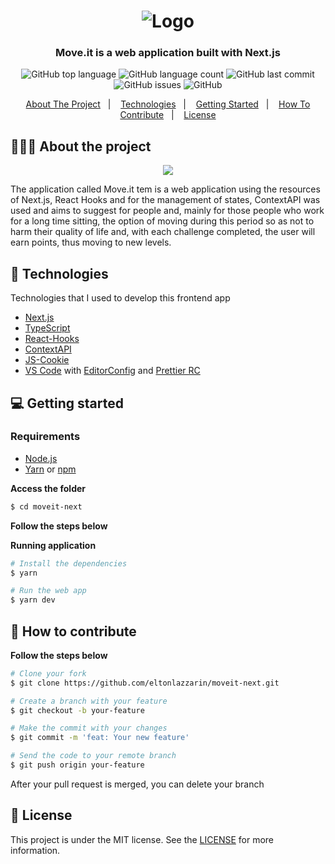 <h1 align="center"> 
	<img alt="Logo" src="https://github.com/eltonlazzarin/moveit-next/blob/main/public/logo-full.svg" />
</h1>

<h3 align="center">
Move.it is a web application built with Next.js
</h3>

<p align="center">
  <img alt="GitHub top language" src="https://img.shields.io/github/languages/top/eltonlazzarin/moveit-next">

  <img alt="GitHub language count" src="https://img.shields.io/github/languages/count/eltonlazzarin/moveit-next">

  <img alt="GitHub last commit" src="https://img.shields.io/github/last-commit/eltonlazzarin/moveit-next">

  <img alt="GitHub issues" src="https://img.shields.io/github/issues/eltonlazzarin/moveit-next">

  <img alt="GitHub" src="https://img.shields.io/github/license/eltonlazzarin/moveit-next">
</p>

<p align="center">
  <a href="#-about-the-project">About The Project</a>&nbsp;&nbsp;&nbsp;|&nbsp;&nbsp;&nbsp;
  <a href="#-technologies">Technologies</a>&nbsp;&nbsp;&nbsp;|&nbsp;&nbsp;&nbsp;
  <a href="#-getting-started">Getting Started</a>&nbsp;&nbsp;&nbsp;|&nbsp;&nbsp;&nbsp;
  <a href="#-how-to-contribute">How To Contribute</a>&nbsp;&nbsp;&nbsp;|&nbsp;&nbsp;&nbsp;
  <a href="#-license">License</a>
</p>

## 👨🏻‍💻 About the project

<p align="center">
  <img src="https://github.com/eltonlazzarin/moveit-next/blob/main/screenshots/moveit-app.gif">
</p>

<p>The application called Move.it tem is a web application using the resources of Next.js, React Hooks and for the management of states, ContextAPI was used and aims to suggest for people and, mainly for those people who work for a long time sitting, the option of moving during this period so as not to harm their quality of life and, with each challenge completed, the user will earn points, thus moving to new levels.</p>

## 🚀 Technologies

Technologies that I used to develop this frontend app

- [Next.js](https://nextjs.org/learn/basics/create-nextjs-app)
- [TypeScript](https://www.typescriptlang.org)
- [React-Hooks](https://reactjs.org/docs/hooks-intro.html)
- [ContextAPI](https://reactjs.org/docs/context.html)
- [JS-Cookie](https://github.com/js-cookie/js-cookie)
- [VS Code](https://code.visualstudio.com) with [EditorConfig](https://marketplace.visualstudio.com/items?itemName=EditorConfig.EditorConfig) and [Prettier RC](https://github.com/prettier/prettier)

## 💻 Getting started

### Requirements

- [Node.js](https://nodejs.org/en/)
- [Yarn](https://classic.yarnpkg.com/) or [npm](https://www.npmjs.com/)

**Access the folder**

```bash
$ cd moveit-next
```

**Follow the steps below**

**Running application**

```bash
# Install the dependencies
$ yarn

# Run the web app
$ yarn dev
```

## 🤔 How to contribute

**Follow the steps below**

```bash
# Clone your fork
$ git clone https://github.com/eltonlazzarin/moveit-next.git

# Create a branch with your feature
$ git checkout -b your-feature

# Make the commit with your changes
$ git commit -m 'feat: Your new feature'

# Send the code to your remote branch
$ git push origin your-feature
```

After your pull request is merged, you can delete your branch

## 📝 License

This project is under the MIT license. See the [LICENSE](https://github.com/eltonlazzarin/moveit-next/blob/master/LICENSE) for more information.

